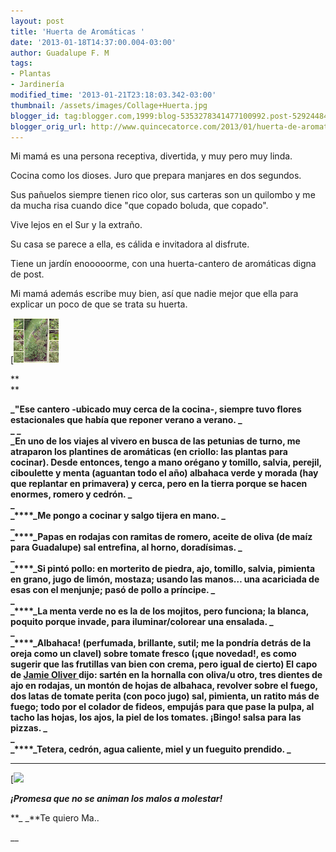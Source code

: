 ```yaml
---
layout: post
title: 'Huerta de Aromáticas '
date: '2013-01-18T14:37:00.004-03:00'
author: Guadalupe F. M
tags:
- Plantas
- Jardinería
modified_time: '2013-01-21T23:18:03.342-03:00'
thumbnail: /assets/images/Collage+Huerta.jpg
blogger_id: tag:blogger.com,1999:blog-5353278341477100992.post-5292448439130968205
blogger_orig_url: http://www.quincecatorce.com/2013/01/huerta-de-aromaticas.html
---
```


Mi mamá es una persona receptiva, divertida, y muy pero muy linda. 

Cocina como los dioses. Juro que prepara manjares en dos segundos.

Sus pañuelos siempre tienen rico olor, sus carteras son un quilombo y me da mucha risa cuando dice "que copado boluda, que copado".

Vive lejos en el Sur y la extraño.  


Su casa se parece a ella, es cálida e invitadora al disfrute. 

Tiene un jardín enooooorme, con una huerta-cantero de aromáticas digna de post.

  
Mi mamá además escribe muy bien, así que nadie mejor que ella para explicar un poco de que se trata su huerta. 

    


[![](/assets/images/Collage+Huerta.jpg)

**  
**   


**_"Ese cantero -ubicado muy cerca de la cocina-, siempre tuvo flores estacionales que había que reponer verano a verano. _**  
**_           _**  
**_En uno de los  viajes al vivero en busca de las petunias de turno, me atraparon los plantines de aromáticas (en criollo: las plantas para cocinar). Desde entonces, tengo a  mano orégano y tomillo, salvia, perejil, ciboulette y menta (aguantan todo el año) albahaca verde y morada (hay que replantar en primavera) y cerca, pero en la tierra porque se hacen enormes, romero y cedrón. _**  
**_  
_****_Me pongo a cocinar y salgo tijera en mano. _**  
**_  
_****_Papas en rodajas con ramitas de romero, aceite de oliva (de maíz para Guadalupe) sal entrefina, al horno, doradísimas. _**  
**_  
_****_Si pintó pollo: en morterito de piedra,  ajo,  tomillo, salvia, pimienta en grano, jugo de limón, mostaza; usando las manos… una acariciada de esas con el menjunje; pasó de pollo a príncipe. _**  
**_  
_****_La menta verde no es la de los mojitos, pero funciona; la blanca, poquito porque invade, para iluminar/colorear una ensalada. _**  
**_  
_****_Albahaca! (perfumada, brillante, sutil; me la pondría detrás de la oreja como un clavel) sobre tomate fresco (¡que novedad!, es como sugerir que las  frutillas van bien con crema, pero igual de cierto) El capo de [Jamie Oliver ](http://www.jamieoliver.com/) dijo: sartén en la hornalla con oliva/u otro, tres dientes de ajo en rodajas, un montón de hojas de albahaca, revolver sobre el fuego, dos latas de tomate perita (con poco jugo) sal, pimienta, un ratito más de fuego; todo por el colador de fideos, empujás para que pase la pulpa, al tacho las hojas, los ajos, la piel de los tomates. ¡Bingo! salsa para las pizzas. _**  
**_  
_****_Tetera, cedrón, agua caliente, miel y un fueguito prendido.  _**

** **  


[![](/assets/images/proxy)

**_¡Promesa que no  se animan los malos a molestar!_**

  
**_ _**Te quiero Ma..

__   

